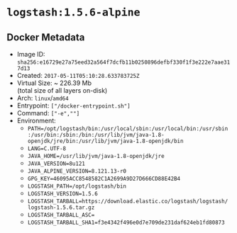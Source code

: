 # `logstash:1.5.6-alpine`

## Docker Metadata

- Image ID: `sha256:e16729e27a75eed32a564f7dcfb11b0250896defbf330f1f3e222e7aae317d13`
- Created: `2017-05-11T05:10:28.633783725Z`
- Virtual Size: ~ 226.39 Mb  
  (total size of all layers on-disk)
- Arch: `linux`/`amd64`
- Entrypoint: `["/docker-entrypoint.sh"]`
- Command: `["-e",""]`
- Environment:
  - `PATH=/opt/logstash/bin:/usr/local/sbin:/usr/local/bin:/usr/sbin:/usr/bin:/sbin:/bin:/usr/lib/jvm/java-1.8-openjdk/jre/bin:/usr/lib/jvm/java-1.8-openjdk/bin`
  - `LANG=C.UTF-8`
  - `JAVA_HOME=/usr/lib/jvm/java-1.8-openjdk/jre`
  - `JAVA_VERSION=8u121`
  - `JAVA_ALPINE_VERSION=8.121.13-r0`
  - `GPG_KEY=46095ACC8548582C1A2699A9D27D666CD88E42B4`
  - `LOGSTASH_PATH=/opt/logstash/bin`
  - `LOGSTASH_VERSION=1.5.6`
  - `LOGSTASH_TARBALL=https://download.elastic.co/logstash/logstash/logstash-1.5.6.tar.gz`
  - `LOGSTASH_TARBALL_ASC=`
  - `LOGSTASH_TARBALL_SHA1=f3e4342f496e0d7e709de231daf624eb1fd80873`
